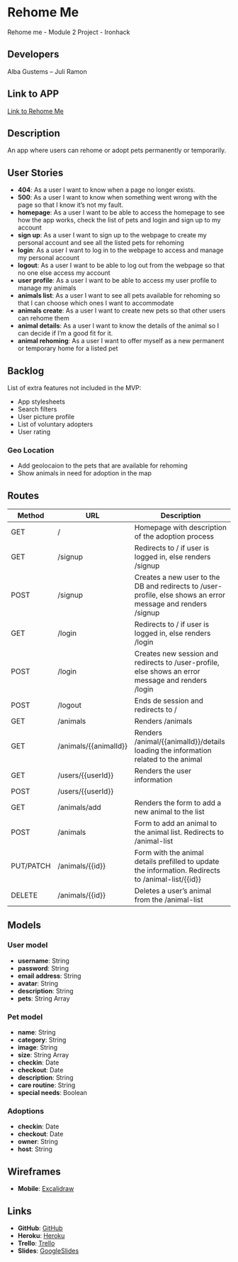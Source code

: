 # Rehome Me
Rehome me - Module 2 Project - Ironhack

## Developers
Alba Gustems – Juli Ramon

## Link to APP
[Link to Rehome Me](#)

## Description
An app where users can rehome or adopt pets permanently or temporarily. 

## User Stories
- **404**: As a user I want to know when a page no longer exists.
- **500**: As a user I want to know when something went wrong with the page so that I know it’s not my fault. 
- **homepage**: As a user I want to be able to access the homepage to see how the app works, check the list of pets and login and sign up to my account
- **sign up**: As a user I want to sign up to the webpage to create my personal account and see all the listed pets for rehoming
- **login**: As a user I want to log in to the webpage to access and manage my personal account
- **logout**: As a user I want to be able to log out from the webpage so that no one else access my account
- **user profile**: As a user I want to be able to access my user profile to manage my animals
- **animals list**: As a user I want to see all pets available for rehoming so that I can choose which ones I want to accommodate
- **animals create**: As a user I want to create new pets so that other users can rehome them
- **animal details**: As a user I want to know the details of the animal so I can decide if I’m a good fit for it.
- **animal rehoming**: As a user I want to offer myself as a new permanent or temporary home for a listed pet

## Backlog
List of extra features not included in the MVP:

- App stylesheets
- Search filters
- User picture profile
- List of voluntary adopters
- User rating 

### Geo Location
- Add geolocaion to the pets that are available for rehoming
- Show animals in need for adoption in the map

## Routes
| Method    | URL                         | Description                                                                                                  |
|-----------|-----------------------------|--------------------------------------------------------------------------------------------------------------|
| GET       | /                           | Homepage with description of the adoption process                                                            |
| GET       | /signup                     | Redirects to / if user is logged in, else renders /signup                                                    |
| POST      | /signup                     | Creates a new user to the DB and redirects to /user-profile, else shows an error message and renders /signup |
| GET       | /login                      | Redirects to / if user is logged in, else renders /login                                                     |
| POST      | /login                      | Creates new session and redirects to /user-profile, else shows an error message and renders /login           |
| POST      | /logout                     | Ends de session and redirects to /                                                                           |
| GET       | /animals                    | Renders /animals                                                                                             |
| GET       | /animals/{{animalId}}       | Renders /animal/{{animalId}}/details loading the information related to the animal                           |
| GET       | /users/{{userId}}           | Renders the user information                                                                                 |
| POST      | /users/{{userId}}           |                                                                                                              |
| GET       | /animals/add                | Renders the form to add a new animal to the list                                                             |
| POST      | /animals                    | Form to add an animal to the animal list. Redirects to /animal-list                                          |
| PUT/PATCH | /animals/{{id}}             | Form with the animal details prefilled to update the information. Redirects to /animal-list/{{id}}           |
| DELETE    | /animals/{{id}}             | Deletes a user’s animal from the /animal-list                                                                |  

## Models

### User model
- **username**: String
- **password**: String
- **email address**: String
- **avatar**: String
- **description**: String
- **pets**: String Array

### Pet model
- **name**: String
- **category**: String
- **image**: String
- **size**: String Array
- **checkin**: Date
- **checkout**: Date
- **description**: String
- **care routine**: String
- **special needs**: Boolean

### Adoptions
- **checkin**: Date
- **checkout**: Date
- **owner**: String
- **host**: String

## Wireframes
- **Mobile**: [Excalidraw](https://excalidraw.com/#json=4827543047766016,9D2kT2LcVIgi4aAL3p_p5Q)

## Links
- **GitHub**: [GitHub](https://github.com/juliramon/rehome-me)
- **Heroku**: [Heroku](#)
- **Trello**: [Trello](https://trello.com/b/zdfwIawY/rehome-me)
- **Slides**: [GoogleSlides](#)
